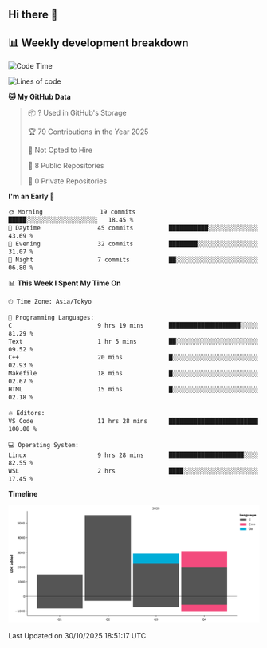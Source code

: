 ## Hi there 👋

<!--
**mandakore/mandakore** is a ✨ _special_ ✨ repository because its `README.md` (this file) appears on your GitHub profile.

Here are some ideas to get you started:

- 🔭 I’m currently working on ...
- 🌱 I’m currently learning ...
- 👯 I’m looking to collaborate on ...
- 🤔 I’m looking for help with ...
- 💬 Ask me about ...
- 📫 How to reach me: ...
- 😄 Pronouns: ...
- ⚡ Fun fact: ...
-->

## 📊 Weekly development breakdown

<!--START_SECTION:waka-->
![Code Time](http://img.shields.io/badge/Code%20Time-153%20hrs%2022%20mins-blue)

![Lines of code](https://img.shields.io/badge/From%20Hello%20World%20I%27ve%20Written-13.0%20thousand%20lines%20of%20code-blue)

**🐱 My GitHub Data** 

> 📦 ? Used in GitHub's Storage 
 > 
> 🏆 79 Contributions in the Year 2025
 > 
> 🚫 Not Opted to Hire
 > 
> 📜 8 Public Repositories 
 > 
> 🔑 0 Private Repositories 
 > 
**I'm an Early 🐤** 

```text
🌞 Morning                19 commits          █████░░░░░░░░░░░░░░░░░░░░   18.45 % 
🌆 Daytime                45 commits          ███████████░░░░░░░░░░░░░░   43.69 % 
🌃 Evening                32 commits          ████████░░░░░░░░░░░░░░░░░   31.07 % 
🌙 Night                  7 commits           ██░░░░░░░░░░░░░░░░░░░░░░░   06.80 % 
```


📊 **This Week I Spent My Time On** 

```text
🕑︎ Time Zone: Asia/Tokyo

💬 Programming Languages: 
C                        9 hrs 19 mins       ████████████████████░░░░░   81.29 % 
Text                     1 hr 5 mins         ██░░░░░░░░░░░░░░░░░░░░░░░   09.52 % 
C++                      20 mins             █░░░░░░░░░░░░░░░░░░░░░░░░   02.93 % 
Makefile                 18 mins             █░░░░░░░░░░░░░░░░░░░░░░░░   02.67 % 
HTML                     15 mins             █░░░░░░░░░░░░░░░░░░░░░░░░   02.18 % 

🔥 Editors: 
VS Code                  11 hrs 28 mins      █████████████████████████   100.00 % 

💻 Operating System: 
Linux                    9 hrs 28 mins       █████████████████████░░░░   82.55 % 
WSL                      2 hrs               ████░░░░░░░░░░░░░░░░░░░░░   17.45 % 
```

**Timeline**

![Lines of Code chart](https://raw.githubusercontent.com/mandakore/mandakore/main/assets/bar_graph.png)


 Last Updated on 30/10/2025 18:51:17 UTC
<!--END_SECTION:waka-->

